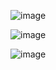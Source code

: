 ![image](https://github.com/user-attachments/assets/b0a381d7-968e-43a5-b60e-55e8d8b8f085)

![image](https://github.com/user-attachments/assets/979c5343-83de-4de4-aba2-fc8803685126)

![image](https://github.com/user-attachments/assets/bff60f95-0560-4e89-8f39-9d85c79c2e49)
